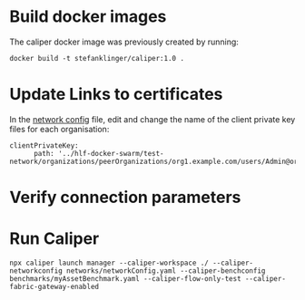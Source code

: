 # Build docker images

The caliper docker image was previously created by running:

    docker build -t stefanklinger/caliper:1.0 .

# Update Links to certificates

In the [network config](networks/networkConfig.yaml) file, edit and change the name of the client private key files for each organisation:

    clientPrivateKey:
          path: '../hlf-docker-swarm/test-network/organizations/peerOrganizations/org1.example.com/users/Admin@org1.example.com/msp/keystore/6175b5029b90960a317434108c3b25c2a1cb9d3dff203c4c8761d3887e7251d1_sk'

# Verify connection parameters    

# Run Caliper

    npx caliper launch manager --caliper-workspace ./ --caliper-networkconfig networks/networkConfig.yaml --caliper-benchconfig benchmarks/myAssetBenchmark.yaml --caliper-flow-only-test --caliper-fabric-gateway-enabled
